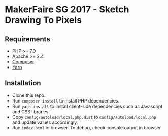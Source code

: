 # MakerFaire SG 2017 - Sketch Drawing To Pixels

## Requirements
- PHP >= 7.0
- Apache >= 2.4
- [Composer](https://getcomposer.org/)
- [Yarn](https://yarnpkg.com/)

## Installation
- Clone this repo.
- Run `composer install` to install PHP dependencies.
- Run `yarn install` to install client-side dependencies such as Javascript and CSS libraries.
- Copy `config/autoload/local.php.dist` to `config/autoload/local.php` and update values accordingly.
- Run `index.html` in browser. To debug, check console output in browser.
